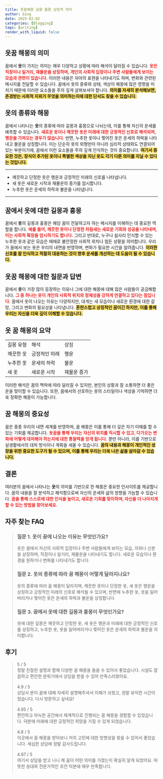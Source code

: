 ```yaml
---
title: 옷꿈해몽 길몽 흉몽 상징적 의미
author: bing
date: 2025-02-02
categories: [Blogging]
tags: [writing]
render_with_liquid: false
---
```



<h2 id='옷꿈 해몽의 의미'>옷꿈 해몽의 의미</h2>

<p>꿈에서 <b>옷</b>이 가지는 의미는 매우 다양하고 상황에 따라 해석이 달라질 수 있습니다. <b><span style="color: #ee2323;">옷은 직장이나 일거리, 재물운을 상징하며, 개인의 사회적 입장이나 주변 사람들에게 보이는 모습과 관련이 있습니다.</span></b> 이러한 내용은 자아의 표현을 나타내기도 하며, 변화와 관련된 메시지를 전달할 수 있습니다. 꿈에서 옷의 종류와 상태, 색상이 해몽에 많은 영향을 미치기 때문에 이러한 요소들을 주의 깊게 살펴보셔야 합니다. <b><span style="background-color: #ffe066;">의미를 자세히 분석해보면, 존경받는 사회적 지위가 무엇을 의미하는지에 대한 단서도 찾을 수 있습니다.</span></b></p>

<h2 id='옷의 종류와 해몽'>옷의 종류와 해몽</h2>

<p>꿈에서 나타나는 <b>옷</b>의 종류에 따라 길몽과 흉몽으로 나뉘는데, 이를 통해 자신의 운세를 예측할 수 있습니다. <b><span style="color: #ee2323;">새로운 옷이나 깨끗한 옷은 미래에 대한 긍정적인 신호로 해석되며, 행운을 가져오는 경우가 많습니다.</span></b> 반면, 누추한 옷이나 찢어진 옷은 운세의 하락을 나타내고 불운을 상징합니다. 이는 단순히 옷의 외형만이 아니라 심리적 상태와도 연결되어 있는 부분이기에, 꿈에서 이런 요소들을 주의 깊게 인식하는 것이 중요합니다. <b><span style="background-color: #ffe066;">여기서 중요한 것은, 장식이 추가된 옷이나 특별한 색상을 지닌 옷도 각기 다른 의미를 지닐 수 있다는 것입니다.</span></b></p>

<hr />

<ul>
    <li>깨끗하고 단정한 옷은 행운과 긍정적인 미래의 신호를 나타냅니다.</li>
    <li>새 옷은 새로운 시작과 재물운의 증가를 암시합니다.</li>
    <li>누추한 옷은 운세의 하락과 불운을 나타냅니다.</li>
</ul>

<hr />

<h2 id='꿈에서 옷에 대한 길몽과 흉몽'>꿈에서 옷에 대한 길몽과 흉몽</h2>

<p>꿈에서 <b>옷</b>의 길몽과 흉몽은 해당 꿈이 전달하고자 하는 메시지를 이해하는 데 중요한 역할을 합니다. <b><span style="color: #ee2323;">예를 들어, 깨끗한 옷이나 단정한 차림새는 새로운 기회와 성공을 나타내며, 이는 사회적 확장을 암시하기도 합니다.</span></b> 그리고 반대로, 누구나 쉽사리 인식할 수 있는 누추한 옷과 같은 모습은 때때로 불안정한 사회적 위치나 힘든 상황을 의미합니다. 우리가 꿈에서 보는 옷은 우리의 내면을 반영하며, 변화가 필요한 시간을 알려줍니다. <b><span style="background-color: #ffe066;">이러한 신호를 잘 인식하고 적절히 대응하는 것이 향후 운세를 개선하는 데 도움이 될 수 있습니다.</span></b></p>

<h2 id='옷꿈 해몽에 대한 질문과 답변'>옷꿈 해몽에 대한 질문과 답변</h2>

<p>꿈에서 <b>옷</b>이 가장 많이 등장하는 이유나 그에 대한 해몽에 대해 많은 사람들이 궁금해합니다. <b><span style="color: #ee2323;">그 중 하나는 옷이 개인의 사회적 위치와 정체성을 강하게 연결하고 있다는 점입니다.</span></b> 꿈에서 옷이 나오는 이유는 다양하지만, 대개는 새 모습이나 새로운 환경에 대한 갈망, 그리고 변화의 필요성을 나타냅니다. <b><span style="background-color: #ffe066;">혼란스럽고 상징적인 꿈이긴 하지만, 이를 통해 우리는 자신을 더욱 깊이 이해할 수 있습니다.</span></b></p>

<h2 id='옷 꿈 해몽의 요약'>옷 꿈 해몽의 요약</h2>

<table>
    <tr>
        <td>길몽 유형</td>
        <td>해석</td>
        <td>상징</td>
    </tr>
    <tr>
        <td>깨끗한 옷</td>
        <td>긍정적인 미래</td>
        <td>행운</td>
    </tr>
    <tr>
        <td>누추한 옷</td>
        <td>운세의 하락</td>
        <td>불운</td>
    </tr>
    <tr>
        <td>새 옷</td>
        <td>새로운 시작</td>
        <td>재물운 증가</td>
    </tr>
</table>

<p>이러한 해석은 꿈의 맥락에 따라 달라질 수 있지만, 본인의 상황과 잘 소통하면 더 좋은 운을 맞이할 수 있습니다. 또한, 꿈에서의 선호하는 옷의 스타일이나 색상을 기억하면 더욱 정확한 해몽이 가능합니다.</p>

<h2 id='꿈 해몽의 중요성'>꿈 해몽의 중요성</h2>

<p>꿈은 종종 우리의 내면 세계를 반영하며, 꿈 해몽은 이를 통해 더 깊은 자기 이해를 할 수 있는 기회를 제공합니다. <b><span style="color: #ee2323;">옷꿈을 통해 우리는 자신의 위치를 직시할 수 있고, 다가오는 변화에 어떻게 대처해야 하는지에 대한 통찰력을 얻게 됩니다.</span></b> 뿐만 아니라, 이를 기반으로 실생활에서의 대처 방식이나 계획을 세울 수 있습니다. <b><span style="background-color: #ffe066;">꿈의 내용과 해몽이 개인적인 성장을 위한 중요한 도구가 될 수 있으며, 이를 통해 우리는 더욱 나은 삶을 살아갈 수 있습니다.</span></b></p>

<h2 id='결론'>결론</h2>

<p>여러분의 꿈에서 나타나는 <b>옷</b>의 의미를 기반으로 한 해몽은 중요한 인사이트를 제공합니다. 꿈의 내용을 잘 분석하고 해석함으로써 자신의 운세와 삶의 방향을 가늠할 수 있습니다. <b><span style="color: #ee2323;">꿈을 통해 스스로에 대한 인식을 높이고, 새로운 기회를 맞이하며, 자신을 더 나아지게 할 수 있는 방법을 찾아보세요.</span></b></p>


<h2 id='자주_찾는_FAQ'>자주 찾는 FAQ</h2>
<div itemscope="" itemtype="https://schema.org/FAQPage"> 
<blockquote> 
<div itemscope="" itemprop="mainEntity" itemtype="https://schema.org/Question"> 
<h3 itemprop="name">질문 1. 옷이 꿈에 나오는 이유는 무엇인가요?</h3> 
<div itemscope="" itemprop="acceptedAnswer" itemtype="https://schema.org/Answer"> 
<span itemprop="text"> 
<p>옷은 꿈에서 자신의 사회적 입장이나 주변 사람들에게 보이는 모습, 지위나 신분을 상징하며, 직장이나 일거리, 재물운을 나타내기도 합니다. 새로운 모습이나 환경을 원하거나 변화를 나타내기도 합니다.</p> 
</span> 
</div> 
</div> 

<div itemscope="" itemprop="mainEntity" itemtype="https://schema.org/Question"> 
<h3 itemprop="name">질문 2. 옷의 종류에 따라 꿈 해몽이 어떻게 달라지나요?</h3> 
<div itemscope="" itemprop="acceptedAnswer" itemtype="https://schema.org/Answer"> 
<span itemprop="text"> 
<p>옷의 종류에 따라 꿈 해몽이 달라지며, 깨끗한 옷이나 단정한 옷, 새 옷은 행운을 상징하고 긍정적인 미래의 신호로 해석될 수 있으며, 반면에 누추한 옷, 옷을 잃어버리거나 찢어진 옷은 운세의 하락과 불운을 상징합니다.</p> 
</span> 
</div> 
</div> 

<div itemscope="" itemprop="mainEntity" itemtype="https://schema.org/Question"> 
<h3 itemprop="name">질문 3. 꿈에서 옷에 대한 길몽과 흉몽이 무엇인가요?</h3> 
<div itemscope="" itemprop="acceptedAnswer" itemtype="https://schema.org/Answer"> 
<span itemprop="text"> 
<p>옷에 대한 길몽은 깨끗하고 단정한 옷, 새 옷은 행운과 미래에 대한 긍정적인 신호를 상징하고, 누추한 옷, 옷을 잃어버리거나 찢어진 옷은 운세의 하락과 불운을 의미합니다.</p> 
</span> 
</div> 
</div> 
</blockquote> 
</div>
<h2 id='후기'>후기</h2>
<div itemscope itemtype="https://schema.org/Product">
  <blockquote>
  <div itemprop="review" itemscope itemtype="https://schema.org/Review">
      <div itemprop="reviewRating" itemscope itemtype="https://schema.org/Rating"> <span itemprop="ratingValue">5</span> / <span itemprop="bestRating">5</span> </div>
      <span itemprop="reviewBody">정말 친절한 설명과 함께 다양한 꿈 해몽을 들을 수 있어서 좋았습니다. 시설도 깔끔하고 편안한 분위기에서 상담을 받을 수 있어 만족스러웠어요.</span>
  </div>
  <br>
  <div itemprop="review" itemscope itemtype="https://schema.org/Review">
      <div itemprop="reviewRating" itemscope itemtype="https://schema.org/Rating"> <span itemprop="ratingValue">4.9</span> / <span itemprop="bestRating">5</span> </div>
      <span itemprop="reviewBody">상담사 분이 꿈에 대해 자세히 설명해주셔서 이해가 쉬웠고, 정말 유익한 시간이었습니다. 다시 방문하고 싶네요!</span>
  </div>
  <br>
  <div itemprop="review" itemscope itemtype="https://schema.org/Review">
      <div itemprop="reviewRating" itemscope itemtype="https://schema.org/Rating"> <span itemprop="ratingValue">4.95</span> / <span itemprop="bestRating">5</span> </div>
      <span itemprop="reviewBody">편안하고 아늑한 공간에서 체계적으로 진행되는 꿈 해몽을 경험할 수 있었습니다. 덕분에 미래에 대한 긍정적인 희망을 가질 수 있게 되었습니다.</span>
  </div>
  <br>
  <div itemprop="review" itemscope itemtype="https://schema.org/Review">
      <div itemprop="reviewRating" itemscope itemtype="https://schema.org/Rating"> <span itemprop="ratingValue">4.8</span> / <span itemprop="bestRating">5</span> </div>
      <span itemprop="reviewBody">이곳에서 꿈 해몽을 받아보니 저의 고민에 대한 방향성을 찾을 수 있어서 좋았습니다. 세심한 상담에 정말 감사드립니다.</span>
  </div>
  <br>
  <div itemprop="review" itemscope itemtype="https://schema.org/Review">
      <div itemprop="reviewRating" itemscope itemtype="https://schema.org/Rating"> <span itemprop="ratingValue">4.97</span> / <span itemprop="bestRating">5</span> </div>
      <span itemprop="reviewBody">여기서 상담을 받고 나니 제 꿈이 어떤 의미를 가졌는지 확실히 알게 되었어요. 따뜻한 응대와 전문가적인 조언 덕분에 매우 만족합니다.</span>
  </div>
  <br>
  </blockquote>
</div>
